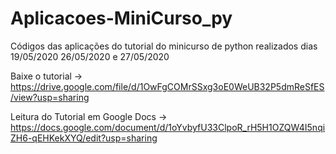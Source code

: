 # Aplicacoes-MiniCurso_py
Códigos das aplicações do tutorial do minicurso de python realizados dias 19/05/2020 26/05/2020 e 27/05/2020

Baixe o tutorial -> https://drive.google.com/file/d/1OwFgCOMrSSxg3oE0WeUB32P5dmReSfES/view?usp=sharing

Leitura do Tutorial em Google Docs -> https://docs.google.com/document/d/1oYvbyfU33ClpoR_rH5H1OZQW4I5nqiZH6-qEHKekXYQ/edit?usp=sharing
